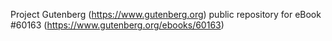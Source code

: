 Project Gutenberg (https://www.gutenberg.org) public repository for eBook #60163 (https://www.gutenberg.org/ebooks/60163)
